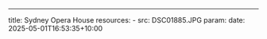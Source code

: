 ---
title: Sydney Opera House
resources:
    - src: DSC01885.JPG
      param:
        date: 2025-05-01T16:53:35+10:00